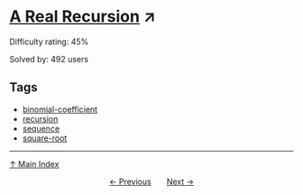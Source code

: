 # [A Real Recursion](https://projecteuler.net/problem=517) ↗️

Difficulty rating: 45%

Solved by: 492 users
## Tags

- [binomial-coefficient](../tags/binomial-coefficient.md)
- [recursion](../tags/recursion.md)
- [sequence](../tags/sequence.md)
- [square-root](../tags/square-root.md)



---

[↑ Main Index](../README.md)


<div align=center><a href='516.md'>← Previous</a> &nbsp;&nbsp; &nbsp;&nbsp;  <a href='518.md'>Next →</a></div>

